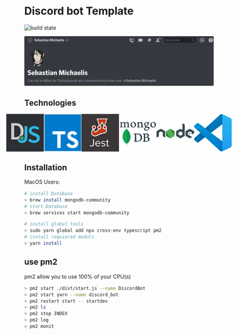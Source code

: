 # Discord bot Template

![build state](https://img.shields.io/badge/build-passing-green)

![Preview_bot](./assets/images/Preview_bot.png)

## Technologies
<p align="center">
  <div style="display:flex; justify-content: center; width: 100%">
    <img src="./assets/images/discordjs.png" width="100" height="100"/>
    <img src="./assets/images/TypeScript_logo.png" width="100" height="100"/>
    <img src="./assets/images/jest_logo.jpg" width="100" height="100"/>
    <img src="./assets/images/mongodb-logo.png" width="100" height="100"/>
    <img src="./assets/images/nodejs.png" width="100" height="100"/>
    <img src="./assets/images/Visual_Studio_Code_1.35_icon.svg" width="100" height="100"/>
  </div>
</p>



## Installation
MacOS Users:

```sh
# install Database
> brew install mongodb-community
# start Database
> brew services start mongodb-community
```

```sh
# install global tools
> sudo yarn global add npx cross-env typescript pm2
# install requiered moduls
> yarn install
```

## use pm2

pm2 allow you to use 100% of your CPU(s)

```sh
> pm2 start ./dist/start.js --name DiscordBot
> pm2 start yarn --name discord_bot
> pm2 restart start -- startdev
> pm2 ls
> pm2 stop INDEX
> pm2 log
> pm2 monit
```
